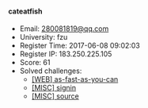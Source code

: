 #### cateatfish  

* Email: 280081819@qq.com  
* University: fzu  
* Register Time: 2017-06-08 09:02:03  
* Register IP: 183.250.225.105  
* Score: 61  
* Solved challenges: 
  * [[WEB] as-fast-as-you-can](https://github.com/SniperOJ/Challenges/blob/master/WEB/as-fast-as-you-can.json)  
  * [[MISC] signin](https://github.com/SniperOJ/Challenges/blob/master/MISC/signin.json)  
  * [[MISC] source](https://github.com/SniperOJ/Challenges/blob/master/MISC/source.json)  

